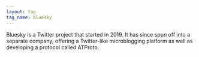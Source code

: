 ```yaml
---
layout: tag
tag_name: bluesky
---
```


Bluesky is a Twitter project that started in 2019. It has since spun off into a separate company, offering a Twitter-like microblogging platform as well as developing a protocol called ATProto.

